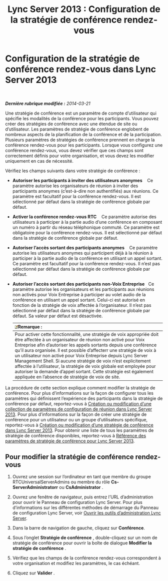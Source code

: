 ﻿---
title: 'Lync Server 2013 : Configuration de la stratégie de conférence rendez-vous'
TOCTitle: Configuration de la stratégie de conférence rendez-vous
ms:assetid: 9bf926d6-0248-4352-98c3-9c5a333debbc
ms:mtpsurl: https://technet.microsoft.com/fr-fr/library/Gg398810(v=OCS.15)
ms:contentKeyID: 49298343
ms.date: 05/20/2016
mtps_version: v=OCS.15
ms.translationtype: HT
---

# Configuration de la stratégie de conférence rendez-vous dans Lync Server 2013

 

_**Dernière rubrique modifiée :** 2014-03-21_

Une stratégie de conférence est un paramètre de compte d’utilisateur qui spécifie les modalités de la conférence pour les participants. Vous pouvez créer des stratégies de conférence avec une étendue de site ou d’utilisateur. Les paramètres de stratégie de conférence englobent de nombreux aspects de la planification de la conférence et de la participation. Plusieurs paramètres de stratégies de conférence prennent en charge la conférence rendez-vous pour les participants. Lorsque vous configurez une conférence rendez-vous, vous devez vérifier que ces champs sont correctement définis pour votre organisation, et vous devez les modifier uniquement en cas de nécessité.

Vérifiez les champs suivants dans votre stratégie de conférence :

  - **Autoriser les participants à inviter des utilisateurs anonymes**    Ce paramètre autorise les organisateurs de réunion à inviter des participants anonymes (c’est-à-dire non authentifiés) aux réunions. Ce paramètre est facultatif pour la conférence rendez-vous. Il est sélectionné par défaut dans la stratégie de conférence globale par défaut.

  - **Activer la conférence rendez-vous RTC**    Ce paramètre autorise des utilisateurs à participer à la partie audio d’une conférence en composant un numéro à partir du réseau téléphonique commuté. Ce paramètre est obligatoire pour la conférence rendez-vous. Il est sélectionné par défaut dans la stratégie de conférence globale par défaut.

  - **Autoriser l’accès sortant des participants anonymes**    Ce paramètre autorise les utilisateurs anonymes qui participent déjà à la réunion à participer à la partie audio de la conférence en utilisant un appel sortant. Ce paramètre est facultatif pour la conférence rendez-vous. Il n’est pas sélectionné par défaut dans la stratégie de conférence globale par défaut.

  - **Autoriser l’accès sortant des participants non-Voix Entreprise**   Ce paramètre autorise les organisateurs et les participants aux réunions non activés pour Voix Entreprise à participer au volet audio de la conférence en utilisant un appel sortant. Celui-ci est autorisé en fonction de la stratégie de voix affectée à l’organisateur. Il n’est pas sélectionné par défaut dans la stratégie de conférence globale par défaut. Sa valeur par défaut est désactivée.
    
    <table>
    <thead>
    <tr class="header">
    <th><img src="images/Gg398920.note(OCS.15).gif" title="note" alt="note" />Remarque :</th>
    </tr>
    </thead>
    <tbody>
    <tr class="odd">
    <td>Pour activer cette fonctionnalité, une stratégie de voix appropriée doit être affectée à un organisateur de réunion non activé pour Voix Entreprise afin d’autoriser les appels sortants depuis une conférence qu’il aura organisée. Il est possible d’affecterr une stratégie de voix à un utilisateur non activé pour Voix Entreprise depuis Lync Server Management Shell. Si aucune stratégie de voix n’est explicitement affectée à l’utilisateur, la stratégie de voix globale est employée pour autoriser la demande d’appel sortant. Cette stratégie est également appliquée en l’absence de stratégie de voix de site. </td>
    </tr>
    </tbody>
    </table>


La procédure de cette section explique comment modifier la stratégie de conférence. Pour plus d’informations sur la façon de configurer tous les paramètres qui définissent l’expérience des participants dans la stratégie de conférence par défaut, reportez-vous à [Création ou modification d’une collection de paramètres de configuration de réunion dans Lync Server 2013](lync-server-2013-create-or-modify-a-collection-of-meeting-configuration-settings.md). Pour plus d’informations sur la façon de créer une stratégie de conférence pour un utilisateur ou un groupe d’utilisateurs spécifique, reportez-vous à [Création ou modification d’une stratégie de conférence dans Lync Server 2013](lync-server-2013-create-or-modify-a-conferencing-policy.md). Pour obtenir une liste de tous les paramètres de stratégie de conférence disponibles, reportez-vous à [Référence des paramètres de stratégie de conférence pour Lync Server 2013](lync-server-2013-conferencing-policy-settings-reference.md).

## Pour modifier la stratégie de conférence rendez-vous

1.  Ouvrez une session sur l’ordinateur en tant que membre du groupe RTCUniversalServerAdmins ou membre du rôle **Cs-ServerAdministratorr** ou **CsAdministrator** .

2.  Ouvrez une fenêtre de navigateur, puis entrez l’URL d’administration pour ouvrir le Panneau de configuration Lync Server. Pour plus d’informations sur les différentes méthodes de démarrage du Panneau de configuration Lync Server, voir [Ouvrir les outils d’administration Lync Server](lync-server-2013-open-lync-server-administrative-tools.md).

3.  Dans la barre de navigation de gauche, cliquez sur **Conférence**.

4.  Sous l’onglet **Stratégie de conférence** , double-cliquez sur un nom de stratégie de conférence pour ouvrir la boîte de dialogue **Modifier la stratégie de conférence** .

5.  Vérifiez que les champs de la conférence rendez-vous correspondent à votre organisation et modifiez les paramètres, le cas échéant.

6.  Cliquez sur **Valider** .

